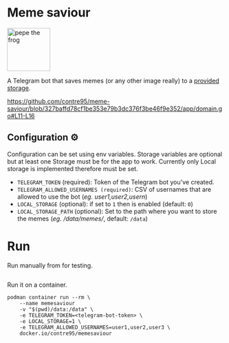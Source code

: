 # Meme saviour

<img src="https://external-content.duckduckgo.com/iu/?u=http%3A%2F%2Fclipart-library.com%2Fimages_k%2Fangry-pepe-transparent%2Fangry-pepe-transparent-11.png" alt="pepe the frog" width="100"/>

A Telegram bot that saves memes (or any other image really) to a [provided storage](https://github.com/contre95/meme-saviour/blob/327baffd78cf1be353e79b3dc376f3be46f9e352/app/domain.go#L11-L16).

https://github.com/contre95/meme-saviour/blob/327baffd78cf1be353e79b3dc376f3be46f9e352/app/domain.go#L11-L16

## Configuration ⚙️

Configuration can be set using env variables. Storage variables are optional but at least one Storage must be for the app to work. Currently only Local storage is implemented therefore must be set.

* `TELEGRAM_TOKEN` (required): Token of the Telegram bot you've created.
* `TELEGRAM_ALLOWED_USERNAMES (required)`: CSV of usernames that are allowed to use the bot (*eg. user1,user2,usern*)
* `LOCAL_STORAGE` (optional): if set to `1` then is enabled (default: `0`)
* `LOCAL_STORAGE_PATH` (optional): Set to the path where you want to store the memes (*eg. /data/memes/*, default: `/data`)

# Run

Run manually from for testing.
```shell

```

Run it on a container.

```shell
podman container run --rm \
	--name memesaviour
	-v "$(pwd)/data:/data" \
	-e TELEGRAM_TOKEN=<telegram-bot-token> \
	-e LOCAL_STORAGE=1 \
	-e TELEGRAM_ALLOWED_USERNAMES=user1,user2,user3 \
	docker.io/contre95/memesaviour
```
